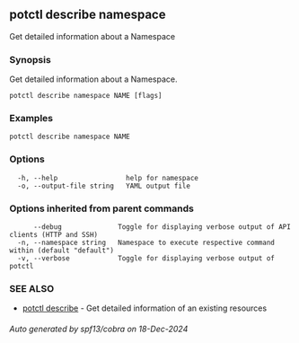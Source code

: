 ## potctl describe namespace

Get detailed information about a  Namespace

### Synopsis

Get detailed information about a Namespace.

```
potctl describe namespace NAME [flags]
```

### Examples

```
potctl describe namespace NAME
```

### Options

```
  -h, --help                 help for namespace
  -o, --output-file string   YAML output file
```

### Options inherited from parent commands

```
      --debug              Toggle for displaying verbose output of API clients (HTTP and SSH)
  -n, --namespace string   Namespace to execute respective command within (default "default")
  -v, --verbose            Toggle for displaying verbose output of potctl
```

### SEE ALSO

* [potctl describe](potctl_describe.md)	 - Get detailed information of an existing resources

###### Auto generated by spf13/cobra on 18-Dec-2024
